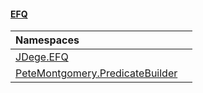 #### [EFQ](index.md 'index')

| Namespaces | |
| :--- | :--- |
| [JDege.EFQ](JDege_EFQ.md 'JDege.EFQ') |  |
| [PeteMontgomery.PredicateBuilder](PeteMontgomery_PredicateBuilder.md 'PeteMontgomery.PredicateBuilder') |  |
